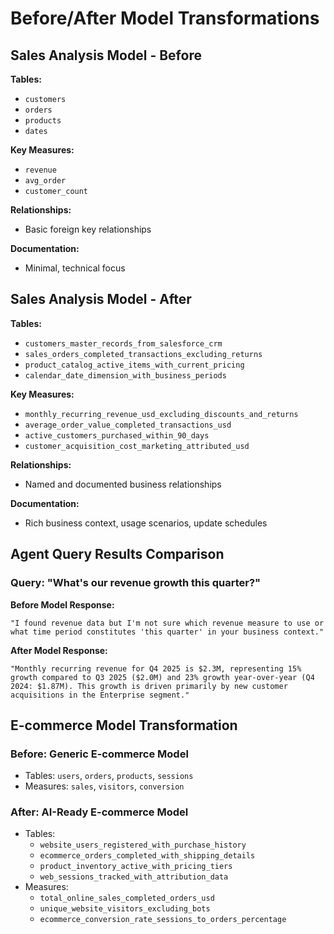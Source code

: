 # Before/After Model Transformations

## Sales Analysis Model - Before

**Tables:** 
- `customers`
- `orders` 
- `products`
- `dates`

**Key Measures:**
- `revenue`
- `avg_order`
- `customer_count`

**Relationships:** 
- Basic foreign key relationships

**Documentation:** 
- Minimal, technical focus

## Sales Analysis Model - After

**Tables:**
- `customers_master_records_from_salesforce_crm`
- `sales_orders_completed_transactions_excluding_returns`  
- `product_catalog_active_items_with_current_pricing`
- `calendar_date_dimension_with_business_periods`

**Key Measures:**
- `monthly_recurring_revenue_usd_excluding_discounts_and_returns`
- `average_order_value_completed_transactions_usd`
- `active_customers_purchased_within_90_days`
- `customer_acquisition_cost_marketing_attributed_usd`

**Relationships:** 
- Named and documented business relationships

**Documentation:** 
- Rich business context, usage scenarios, update schedules

## Agent Query Results Comparison

### Query: "What's our revenue growth this quarter?"

**Before Model Response:**
```
"I found revenue data but I'm not sure which revenue measure to use or what time period constitutes 'this quarter' in your business context."
```

**After Model Response:**
```
"Monthly recurring revenue for Q4 2025 is $2.3M, representing 15% growth compared to Q3 2025 ($2.0M) and 23% growth year-over-year (Q4 2024: $1.87M). This growth is driven primarily by new customer acquisitions in the Enterprise segment."
```

## E-commerce Model Transformation

### Before: Generic E-commerce Model
- Tables: `users`, `orders`, `products`, `sessions`
- Measures: `sales`, `visitors`, `conversion`

### After: AI-Ready E-commerce Model
- Tables: 
  - `website_users_registered_with_purchase_history`
  - `ecommerce_orders_completed_with_shipping_details`
  - `product_inventory_active_with_pricing_tiers`
  - `web_sessions_tracked_with_attribution_data`
- Measures:
  - `total_online_sales_completed_orders_usd`
  - `unique_website_visitors_excluding_bots`
  - `ecommerce_conversion_rate_sessions_to_orders_percentage`